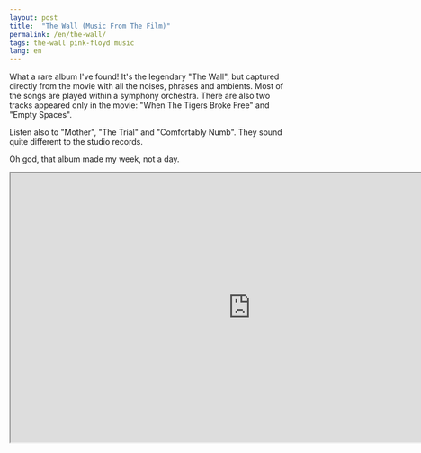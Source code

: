 ```yaml
---
layout: post
title:  "The Wall (Music From The Film)"
permalink: /en/the-wall/
tags: the-wall pink-floyd music
lang: en
---
```


What a rare album I've found! It's the legendary "The Wall", but captured
directly from the movie with all the noises, phrases and ambients. Most of the
songs are played within a symphony orchestra. There are also two tracks appeared
only in the movie: "When The Tigers Broke Free" and "Empty Spaces".

Listen also to "Mother", "The Trial" and "Comfortably Numb". They sound quite
different to the studio records.

Oh god, that album made my week, not a day.

<iframe width="854" height="480"
src="https://www.youtube.com/embed/GEfXSyO1e_E?list=PLD971643B6FF9D95B"
allowfullscreen></iframe>
